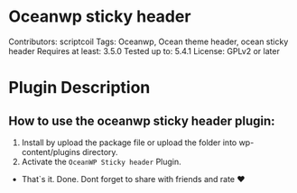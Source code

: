 # Oceanwp sticky header
Contributors: scriptcoil
Tags: Oceanwp, Ocean theme header, ocean sticky header
Requires at least: 3.5.0
Tested up to: 5.4.1
License: GPLv2 or later

# Plugin Description

## How to use the oceanwp sticky header plugin:

1. Install by upload the package file or upload the folder into wp-content/plugins directory.
2. Activate the `OceanWP Sticky header` Plugin.
 - That`s it. Done.
 Dont forget to share with friends and rate ♥
 